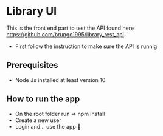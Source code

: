# Library UI

This is the front end part to test the API found here <https://github.com/brungo1995/library_rest_api>.
* First follow the instruction to make sure the API is runnig 

## Prerequisites
 * Node Js installed at least version 10

## How to run the app
 * On the root folder run => npm install
 * Create a new user 
 * Login and... use the app 🎉 


